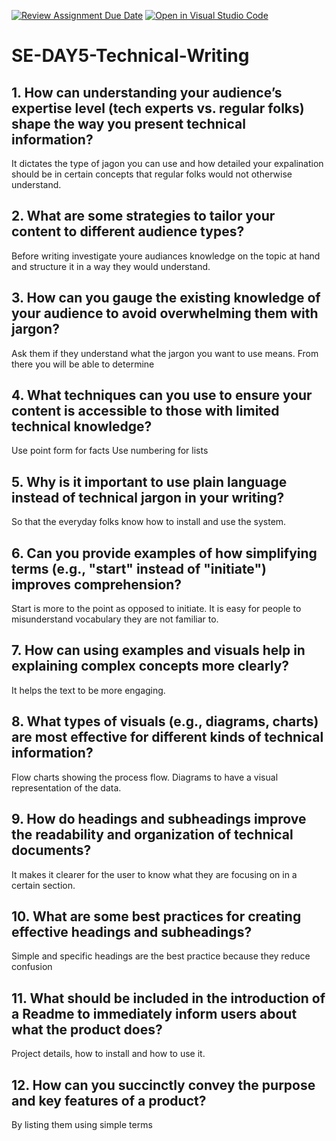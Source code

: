 [![Review Assignment Due Date](https://classroom.github.com/assets/deadline-readme-button-22041afd0340ce965d47ae6ef1cefeee28c7c493a6346c4f15d667ab976d596c.svg)](https://classroom.github.com/a/zsAR-pyY)
[![Open in Visual Studio Code](https://classroom.github.com/assets/open-in-vscode-2e0aaae1b6195c2367325f4f02e2d04e9abb55f0b24a779b69b11b9e10269abc.svg)](https://classroom.github.com/online_ide?assignment_repo_id=15714294&assignment_repo_type=AssignmentRepo)
# SE-DAY5-Technical-Writing
## 1. How can understanding your audience’s expertise level (tech experts vs. regular folks) shape the way you present technical information?
It dictates the type of jagon you can use and how detailed your expalination should be in certain concepts that regular folks would not otherwise understand. 
## 2. What are some strategies to tailor your content to different audience types?
Before writing investigate youre audiances knowledge on the topic at hand and structure it in a way they would understand.
## 3. How can you gauge the existing knowledge of your audience to avoid overwhelming them with jargon?
Ask them if they understand what the jargon you want to use means. From there you will be able to determine 
## 4. What techniques can you use to ensure your content is accessible to those with limited technical knowledge?
Use point form for facts
Use numbering for lists
## 5. Why is it important to use plain language instead of technical jargon in your writing?
So that the everyday folks know how to install and use the system. 
## 6. Can you provide examples of how simplifying terms (e.g., "start" instead of "initiate") improves comprehension?
Start is more to the point as opposed to initiate. It is easy for people to misunderstand vocabulary they are not familiar to.
## 7. How can using examples and visuals help in explaining complex concepts more clearly?
It helps the text to be more engaging.
## 8. What types of visuals (e.g., diagrams, charts) are most effective for different kinds of technical information?
Flow charts showing the process flow. Diagrams to have a visual representation of the data.
## 9. How do headings and subheadings improve the readability and organization of technical documents?
It makes it clearer for the user to know what they are focusing on in a certain section.
## 10. What are some best practices for creating effective headings and subheadings?
Simple and specific headings are the best practice because they reduce confusion
## 11. What should be included in the introduction of a Readme to immediately inform users about what the product does?
Project details, how to install and how to use it. 
## 12. How can you succinctly convey the purpose and key features of a product?
By listing them using simple terms

